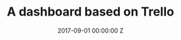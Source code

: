 ---
title: A dashboard based on Trello
date: 2017-09-01 00:00:00 Z
description:
featured: false
preview: false
is_post: true
banner: false
cover: dashboard/dashboard--cover__timeline.png
header: dashboard/dashboard--cover__post.png
matters: Prototyping, Front-end development
period: 2017
external: false
link:
---